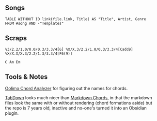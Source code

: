 ## Songs
```dataview
TABLE WITHOUT ID link(file.link, Title) AS "Title", Artist, Genre
FROM #song AND -"Templates"
```
## Scraps
```jtab
%3/2.2/1.0/0.0/0.3/3.3/4[G] %X/X.3/2.2/1.0/0.3/3.3/4[Cadd9] %X/X.X/X.3/2.2/1.3/3.3/4[F6(9)]
```
```jtab
C Am Em
```
## Tools & Notes
[Oolimo Chord Analyzer](https://www.oolimo.com/en/guitar-chords/analyze) for figuring out the names for chords.

[TabDown](https://github.com/ultimate-guitar/Tabdown) looks much nicer than [Markdown Chords](https://github.com/dnotes/obsidian-markdown-chords), in that the markdown files look the same with or without rendering (chord formations aside) but the repo is 7 years old, inactive and no-one's turned it into an Obsidian plugin.